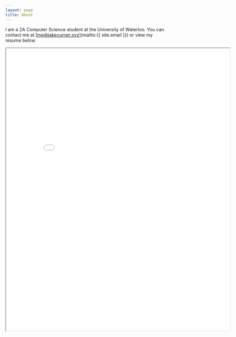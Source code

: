 ```yaml
---
layout: page
title: About
---
```


I am a 2A Computer Science student at the University of Waterloo. You can
contact me at [me@jakecurran.xyz](mailto:{{ site.email }}) or view my resume
below.

<iframe src="/resume.pdf" width="700px" height="885px">
